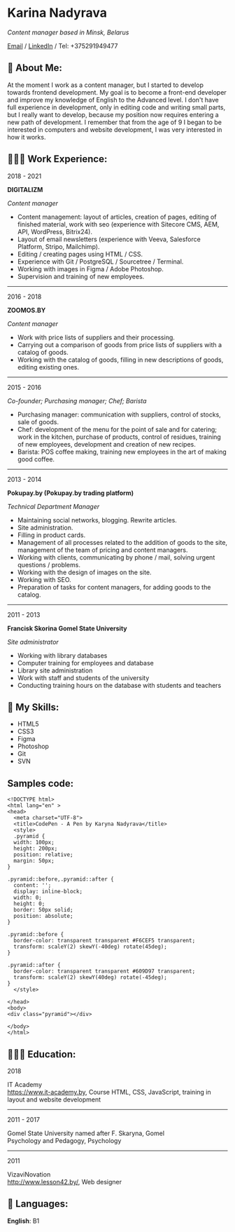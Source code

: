 # Karina Nadyrava

_Content manager based in Minsk, Belarus_



[Email](mailto:karyna.nadyrava@gmail.com) / [LinkedIn](https://www.linkedin.com/in/karyna-nadyrava-01197b94/) / Tel: +375291949477

## 👋 About Me:

At the moment I work as a content manager, but I started to develop towards frontend development. My goal is to become a front-end developer and improve my knowledge of English to the Advanced level. I don't have full experience in development, only in editing code and writing small parts, but I really want to develop, because my position now requires entering a new path of development. I remember that from the age of 9 I began to be interested in computers and website development, I was very interested in how it works.

## 👩🏼‍💻 Work Experience:

2018 - 2021

**DIGITALIZM**

_Content manager_

* Content management: layout of articles, creation of pages, editing of finished material, work with seo (experience with Sitecore CMS, AEM, API, WordPress, Bitrix24).<br>
* Layout of email newsletters (experience with Veeva, Salesforce Platform, Stripo, Mailchimp).<br>
* Editing / creating pages using HTML / CSS.<br>
* Experience with Git / PostgreSQL / Sourcetree / Terminal.<br>
* Working with images in Figma / Adobe Photoshop.<br>
* Supervision and training of new employees.<br>

-----------------------------------------------------

2016 - 2018

**ZOOMOS.BY**

_Content manager_

* Work with price lists of suppliers and their processing.<br>
* Carrying out a comparison of goods from price lists of suppliers with a catalog of goods.<br>
* Working with the catalog of goods, filling in new descriptions of goods, editing existing ones.<br>


-----------------------------------------------------

2015 - 2016

_Co-founder; Purchasing manager; Chef; Barista_

* Purchasing manager: communication with suppliers, control of stocks, sale of goods.<br>
* Chef: development of the menu for the point of sale and for catering; work in the kitchen, purchase of products, control of residues, training of new employees, development and creation of new recipes.<br>
* Barista: POS coffee making, training new employees in the art of making good coffee.<br>


-----------------------------------------------------

2013 - 2014

**Pokupay.by (Pokupay.by trading platform)**

_Technical Department Manager_

* Maintaining social networks, blogging. Rewrite articles.<br>
* Site administration.<br>
* Filling in product cards.<br>
* Management of all processes related to the addition of goods to the site, management of the team of pricing and content managers.<br>
* Working with clients, communicating by phone / mail, solving urgent questions / problems.<br>
* Working with the design of images on the site.<br>
* Working with SEO.<br>
* Preparation of tasks for content managers, for adding goods to the catalog.<br>


-----------------------------------------------------

2011 - 2013

**Francisk Skorina Gomel State University**

_Site administrator_

* Working with library databases<br>
* Computer training for employees and database<br>
* Library site administration<br>
* Work with staff and students of the university<br>
* Conducting training hours on the database with students and teachers<br>

## 📌 My Skills:

* HTML5
* CSS3
* Figma
* Photoshop
* Git
* SVN

## Samples code:

```
<!DOCTYPE html>
<html lang="en" >
<head>
  <meta charset="UTF-8">
  <title>CodePen - A Pen by Karyna Nadyrava</title>
  <style>
  .pyramid {
  width: 100px;
  height: 200px;
  position: relative;
  margin: 50px;
}

.pyramid::before,.pyramid::after {
  content: '';
  display: inline-block;
  width: 0;
  height: 0;
  border: 50px solid;
  position: absolute;
}

.pyramid::before {
  border-color: transparent transparent #F6CEF5 transparent;
  transform: scaleY(2) skewY(-40deg) rotate(45deg);
}

.pyramid::after {
  border-color: transparent transparent #609D97 transparent;
  transform: scaleY(2) skewY(40deg) rotate(-45deg);
}
  </style>

</head>
<body>
<div class="pyramid"></div>
  
</body>
</html>
```

## 👩🏼‍🎓 Education:

2018

IT Academy<br>
https://www.it-academy.by, Course HTML, CSS, JavaScript, training in layout and website development

-----------------------------------------------------
 
2011 - 2017

Gomel State University named after F. Skaryna, Gomel<br>
Psychology and Pedagogy, Psychology

-----------------------------------------------------

2011

VizaviNovation<br>
http://www.lesson42.by/, Web designer

## 💬 Languages:

**English**: B1 <br>
